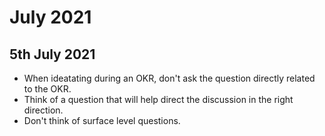 # July 2021

## 5th July 2021

* When ideatating during an OKR, don't ask the question directly related to the OKR.
* Think of a question that will help direct the discussion in the right direction.
* Don't think of surface level questions.
